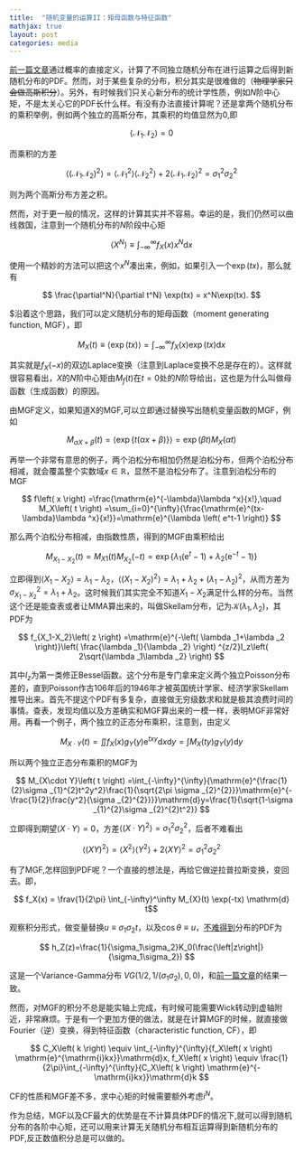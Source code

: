 ```yaml
---
title:  "随机变量的运算II：矩母函数与特征函数"
mathjax: true
layout: post
categories: media
---
```


[前一篇文章](https://callofximeng.github.io/PDF/)通过概率的直接定义，计算了不同独立随机分布在进行运算之后得到新随机分布的PDF。然而，对于某些复杂的分布，积分其实是很难做的（~~物理学家只会做高斯积分~~）。另外，有时候我们只关心新分布的统计学性质，例如$N$阶中心矩，不是太关心它的PDF长什么样。有没有办法直接计算呢？还是拿两个随机分布的乘积举例，例如两个独立的高斯分布，其乘积的均值显然为0,即

$$\left< \mathcal{N} _1\mathcal{N} _2 \right> =0  $$

而乘积的方差

$$\left< \left( \mathcal{N} _1\mathcal{N} _2 \right) ^2 \right> =\left< {\mathcal{N} _1}^2 \right> \left< {\mathcal{N} _2}^2 \right> +2\left< \mathcal{N} _1\mathcal{N} _2 \right> ^2=\sigma _{1}^{2}\sigma _{2}^{2} $$

则为两个高斯分布方差之积。


然而，对于更一般的情况，这样的计算其实并不容易。幸运的是，我们仍然可以曲线救国，注意到一个随机分布的$N$阶段中心矩

$$\left< X^N \right> \equiv \int_{-\infty}^{\infty}{f_X\left( x \right) x^N\mathrm{d}x} $$

使用一个精妙的方法可以把这个$x^N$凑出来，例如，如果引入一个$\exp(tx)$，那么就有

$$ \frac{\partial^N}{\partial t^N} \exp(tx) = x^N\exp(tx). $$

$沿着这个思路，我们可以定义随机分布的矩母函数（moment generating function, MGF），即

$$ M_{X}(t)\equiv \left< \exp(tx) \right> = \int_{-\infty}^{\infty}{f_X\left( x \right) \exp(tx) \mathrm{d}x} $$

其实就是$f_X(-x)$的双边Laplace变换（注意到Laplace变换不总是存在的）。这样就很容易看出，$X$的$N$阶中心矩由$M_f(t)$在$t=0$处的$N$阶导给出，这也是为什么叫做母函数（生成函数）的原因。


由MGF定义，如果知道X的MGF,可以立即通过替换写出随机变量函数的MGF，例如

$$ M_{\alpha X+\beta}(t) =  \left< \exp\{t(\alpha x+\beta)\} \right> = \exp(\beta t) M_X(\alpha t) $$

再举一个非常有意思的例子，两个泊松分布相加仍然是泊松分布，但两个泊松分布相减，就会覆盖整个实数域$x\in\mathbb{R}$，显然不是泊松分布了。注意到泊松分布的MGF

$$ f\left( x \right) =\frac{\mathrm{e}^{-\lambda}\lambda ^x}{x!},\quad M_X\left( t \right) =\sum_{i=0}^{\infty}{\frac{\mathrm{e}^{tx-\lambda}\lambda ^x}{x!}}=\mathrm{e}^{\lambda \left( e^t-1 \right)} $$

那么两个泊松分布相减，由指数性质，得到的MGF由乘积给出

$$ M_{X_1-X_2}(t) = M_{X1}(t)M_{X_2}(-t) = \exp \left\{ \lambda _1\left( \mathrm{e}^t-1 \right) +\lambda _2\left( \mathrm{e}^{-t}-1 \right) \right\} $$

立即得到$\left<X_1-X_2\right>=\lambda_1-\lambda_2$，$\left<(X_1-X_2)^2\right>=\lambda_1+\lambda_2+(\lambda_1-\lambda_2)^2$，从而方差为$\sigma_{X_1-X_2}^2=\lambda_1+\lambda_2$。这时候我们其实完全不知道$X_1-X_2$满足什么样的分布。当然这个还是能查表或者让MMA算出来的，叫做Skellam分布，记为$\mathcal{K}(\lambda_1,\lambda_2)$，其PDF为

$$ f_{X_1-X_2}\left( z \right) =\mathrm{e}^{-\left( \lambda _1+\lambda _2 \right)}\left( \frac{\lambda _1}{\lambda _2} \right) ^{z/2}I_z\left( 2\sqrt{\lambda _1\lambda _2} \right)  $$

其中$I_z$为第一类修正Bessel函数。这个分布是专门拿来定义两个独立Poisson分布差的，直到Poisson作古106年后的1946年才被英国统计学家、经济学家Skellam推导出来。首先不提这个PDF有多复杂，直接做无穷级数求和就是极其浪费时间的事情。查表，发现均值以及方差确实和MGF算出来的一模一样，表明MGF非常好用。再看一个例子，两个独立的正态分布乘积，注意到，由定义

$$ M_{X\cdot Y}\left( t \right) =\iint{f_X\left( x \right) g_Y\left( y \right) \mathrm{e}^{txy}\mathrm{d}x\mathrm{d}y}=\int{M_X\left( ty \right) g_Y\left( y \right) \mathrm{d}y} $$

所以两个独立正态分布乘积的MGF为

$$ M_{X\cdot Y}\left( t \right) =\int_{-\infty}^{\infty}{\mathrm{e}^{\frac{1}{2}\sigma _{1}^{2}t^2y^2}\frac{1}{\sqrt{2\pi \sigma _{2}^{2}}}\mathrm{e}^{-\frac{1}{2}\frac{y^2}{\sigma _{2}^{2}}}}\mathrm{d}y=\frac{1}{\sqrt{1-\sigma _{1}^{2}\sigma _{2}^{2}t^2}} $$

立即得到期望$\left<X\cdot Y\right>=0$，方差$\left<(X\cdot Y)^2\right>=\sigma_1^2\sigma_2^2$，后者不难看出

$$ \left< \left( XY \right) ^2 \right> =\left< X^2 \right> \left< Y^2 \right> +2\left< XY \right> ^2=\sigma _{1}^{2}\sigma _{2}^{2} $$

有了MGF,怎样回到PDF呢？一个直接的想法是，再给它做逆拉普拉斯变换，变回去。即，

$$ f_X(x) = \frav{1}{2\pi} \int_{-\infty}^\infty M_{X}(t) \exp(-tx) \mathrm{d} t$$

观察积分形式，做变量替换$u\equiv\sigma_1\sigma_2 t$，以及$\cos\theta\equiv u$，[不难得到](https://dlmf.nist.gov/10.32)分布的PDF为

$$ h_Z(z)=\frac{1}{\sigma_1\sigma_2}K_0(\frac{\left|z\right|}{\sigma_1\sigma_2}) $$

这是一个Variance-Gamma分布 $VG(1/2,1/(\sigma_1\sigma_2),0,0)$，和[前一篇文章](https://callofximeng.github.io/PDF/)的结果一致。


然而，对MGF的积分不总是能实轴上完成，有时候可能需要Wick转动到虚轴附近，非常麻烦。于是有一个更加方便的做法，就是在计算MGF的时候，就直接做Fourier（逆）变换，得到特征函数（characteristic function, CF），即

$$ C_X\left( k \right) \equiv \int_{-\infty}^{\infty}{f_X\left( x \right) \mathrm{e}^{\mathrm{i}kx}}\mathrm{d}x,  f_X\left( x \right) \equiv \frac{1}{2\pi}\int_{-\infty}^{\infty}{C_X\left( k \right) \mathrm{e}^{-\mathrm{i}kx}}\mathrm{d}k $$

CF的性质和MGF差不多，求中心矩的时候需要额外考虑i$^N$。


作为总结，MGF以及CF最大的优势是在不计算具体PDF的情况下,就可以得到随机分布的各阶中心矩，还可以用来计算无关随机分布相互运算得到新随机分布的PDF,反正数值积分总是可以做的。
